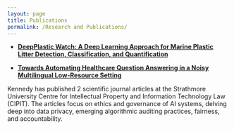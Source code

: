 ```yaml
---
layout: page
title: Publications
permalink: /Research and Publications/
---
```

- [**DeepPlastic Watch:  A Deep Learning Approach for Marine Plastic Litter Detection, Classification, and Quantification**](https://deeplearningindaba.com/2023/poster-submissions/)


- [**Towards Automating Healthcare Question Answering in a Noisy Multilingual Low-Resource Setting**](https://deeplearningindaba.com/2022/indaba/posters/)


Kennedy has published 2 scientific journal articles at the Strathmore University Centre for Intellectual Property and Information Technology Law (CIPIT). The articles focus on ethics and governance of AI systems,  delving deep into data privacy, emerging algorithmic auditing practices, fairness, and accountability.

